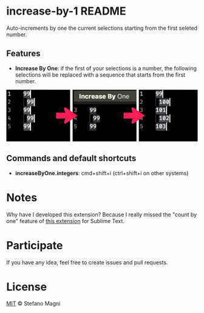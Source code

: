 # increase-by-1 README

Auto-increments by one the current selections starting from the first seleted number.

## Features

* **Increase By One**: if the first of your selections is a number, the following selections will be replaced with a sequence that starts from the first number.

![](images/demo-1-integers.jpg?raw=true)

## Commands and default shortcuts

* **increaseByOne.integers**: cmd+shift+i (ctrl+shift+i on other systems)

# Notes

Why have I developed this extension?
Because I really missed the "count by one" feature of [this extension](https://github.com/colinta/SublimeCalculate "SublimeCalculate") for Sublime Text.

# Participate

If you have any idea, feel free to create issues and pull requests.

# License

[MIT](LICENSE) &copy; Stefano Magni
